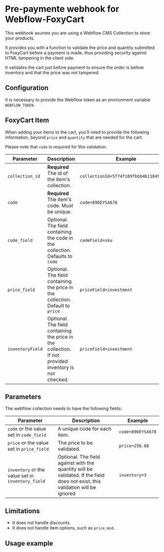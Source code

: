 # Pre-paymente webhook for Webflow-FoxyCart 

This webhook asumes you are using a Webflow CMS Collection to store your products.

It provides you with a function to validate the price and quantity submitted to FoxyCart before a payment is made, thus providing security against HTML tampering in the client side.

It validates the cart just before payment to ensure the order is bellow inventory and that the price was not tampered.


## Configuration

It is necessary to provide the Webflow token as an environment variable `WEBFLOW_TOKEN`.

## FoxyCart Item

When adding your items to the cart, you'll need to provide the following information, beyond `price` and `quantity` that are needed for the cart:

Please note that `code` is required for this validation.

| Parameter                | Description                                                                                               | Example                                |
| ------------------------ | ----------------------------------------------------------------------------------------------------------- | -------------------------------------- |
| `collection_id`          | **Required** The id of the item's collection.                                                               | `collectionId=5f74f169fbbb4b118497207a`|
| `code`                   | **Required** The item's code. Must be unique.                                                               | `code=896EYSA678`                      |
| `code_field`             | Optional. The field containing the code in the collection. Defaults to `code`                               | `codeField=sku`                        |
| `price_field`            | Optional. The field containing the price in the collection. Default to `price`                              | `priceField=investment`                |
| `inventoryField`         | Optional. The field containing the price in the collection. If not provided inventory is not checked.       | `priceField=investment`                |

## Parameters

The webflow collection needs to have the following fields:

| Parameter                                        | Description                                                                                                                  | Example                                |
| ------------------------------------------------ | ---------------------------------------------------------------------------------------------------------------------------- | -------------------------------------- |
| `code` or the value set in `code_field`          | A unique code for each item.                                                                                                 | `code=896EYSA678`                      |
| `price` or the value set in `price_field`        | The price to be validated.                                                                                                   | `price=256.88`                         |
| `inventory` or the value set in `inventory_field`| Optional. The field against with the quantity will be validated. If the field does not exist, this validation will be ignored| `inventory=3`                           |


## Limitations

- It does not handle discounts.
- It does not handle item options, such as `price_mod`.

## Usage example


